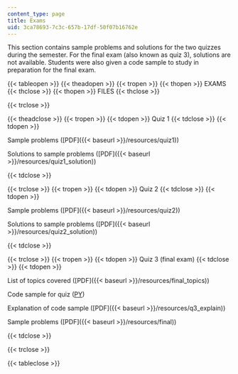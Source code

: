 ```yaml
---
content_type: page
title: Exams
uid: 3ca78693-7c3c-657b-17df-50f07b16762e
---
```


This section contains sample problems and solutions for the two quizzes during the semester. For the final exam (also known as quiz 3), solutions are not available. Students were also given a code sample to study in preparation for the final exam.

{{< tableopen >}}
{{< theadopen >}}
{{< tropen >}}
{{< thopen >}}
EXAMS
{{< thclose >}}
{{< thopen >}}
FILES
{{< thclose >}}

{{< trclose >}}

{{< theadclose >}}
{{< tropen >}}
{{< tdopen >}}
Quiz 1
{{< tdclose >}}
{{< tdopen >}}


Sample problems ([PDF]({{< baseurl >}}/resources/quiz1))

Solutions to sample problems ([PDF]({{< baseurl >}}/resources/quiz1_solution))


{{< tdclose >}}

{{< trclose >}}
{{< tropen >}}
{{< tdopen >}}
Quiz 2
{{< tdclose >}}
{{< tdopen >}}


Sample problems ([PDF]({{< baseurl >}}/resources/quiz2))

Solutions to sample problems ([PDF]({{< baseurl >}}/resources/quiz2_solution))


{{< tdclose >}}

{{< trclose >}}
{{< tropen >}}
{{< tdopen >}}
Quiz 3 (final exam)
{{< tdclose >}}
{{< tdopen >}}


List of topics covered ([PDF]({{< baseurl >}}/resources/final_topics))

Code sample for quiz ([PY](/courses/electrical-engineering-and-computer-science/6-00-introduction-to-computer-science-and-programming-fall-2008/exams/q3.py))

Explanation of code sample ([PDF]({{< baseurl >}}/resources/q3_explain))

Sample problems ([PDF]({{< baseurl >}}/resources/final))


{{< tdclose >}}

{{< trclose >}}

{{< tableclose >}}